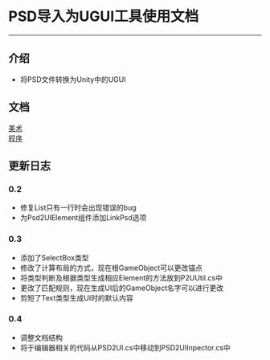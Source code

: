 # PSD导入为UGUI工具使用文档


----
## 介绍
- 将PSD文件转换为Unity中的UGUI

## 文档
[美术](https://github.com/Rising-Moon/PSD2UGUI/blob/develop/Document/%E7%BE%8E%E6%9C%AF%E4%BD%BF%E7%94%A8%E6%96%87%E6%A1%A3.md)  
[程序](https://github.com/Rising-Moon/PSD2UGUI/blob/develop/Document/%E7%A8%8B%E5%BA%8F%E4%BD%BF%E7%94%A8%E6%96%87%E6%A1%A3.md)

## 更新日志
### 0.2
- 修复List只有一行时会出现错误的bug
- 为Psd2UIElement组件添加LinkPsd选项

### 0.3
- 添加了SelectBox类型
- 修改了计算布局的方式，现在根GameObject可以更改锚点  
- 将类型判断及根据类型生成相应Element的方法放到P2UUtil.cs中  
- 更改了匹配规则，现在生成UI后的GameObject名字可以进行更改  
- 剪短了Text类型生成UI时的默认内容

### 0.4
- 调整文档结构
- 将于编辑器相关的代码从PSD2UI.cs中移动到PSD2UIInpector.cs中
